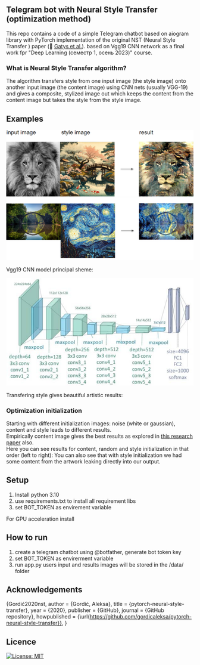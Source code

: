 ## Telegram bot with Neural Style Transfer (optimization method) 
This repo contains a code of a simple Telegram chatbot based on aiogram library with PyTorch implementation of the original NST (Neural Style Transfer ) paper (:link: [Gatys et al.](https://www.cv-foundation.org/openaccess/content_cvpr_2016/papers/Gatys_Image_Style_Transfer_CVPR_2016_paper.pdf)). 
based on Vgg19 CNN network as a final work fpr "Deep Learning (семестр 1, осень 2023)" course. 



### What is Neural Style Transfer  algorithm?
The algorithm transfers style from one input image (the style image) onto another input image (the content image) using CNN nets (usually VGG-19) and gives a composite, stylized image out which keeps the content from the content image but takes the style from the style image.
## Examples 
<p align="center">
<img src="readme_pics/style_example_1.png" width="720"/>
<img src="readme_pics/style_example_2.png" width="720"/>
</p>

Vgg19 CNN model principal sheme: 
<p align="center">
<img src="readme_pics/Vgg19.png" width="570"/>
</p>


Transfering style gives beautiful artistic results:


### Optimization initialization

Starting with different initialization images: noise (white or gaussian), content and style leads to different results. <br/>
Empirically content image gives the best results as explored in [this research paper](https://arxiv.org/pdf/1602.07188.pdf) also. <br/>
Here you can see results for content, random and style initialization in that order (left to right):
You can also see that with style initialization we had some content from the artwork leaking directly into our output.



## Setup

1. Install python 3.10 
2. use requirements.txt to install all requirement libs
3. set BOT_TOKEN as envirement variable 

For GPU acceleration install 


## How to run 
1. create a telegram chatbot using @botfather, generate bot token key
2. set BOT_TOKEN as envirerment variable 
3. run app.py 
users input and results images will be stored in the /data/ folder 

## Acknowledgements



{Gordić2020nst,
  author = {Gordić, Aleksa},
  title = {pytorch-neural-style-transfer},
  year = {2020},
  publisher = {GitHub},
  journal = {GitHub repository},
  howpublished = {\url{https://github.com/gordicaleksa/pytorch-neural-style-transfer}},
}




## Licence

[![License: MIT](https://img.shields.io/badge/License-MIT-yellow.svg)](https://github.com/gordicaleksa/pytorch-neural-style-transfer/blob/master/LICENCE)